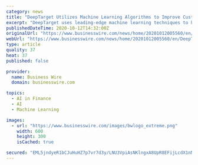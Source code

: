 ```yaml
---
category: news
title: "DeepTarget Utilizes Machine Learning Algorithms to Improve Customer Experience"
excerpt: "DeepTarget uses leading-edge machine learning techniques to help financial institutions enhance the quality of the customer and member experience."
publishedDateTime: 2020-10-12T14:32:00Z
originalUrl: "https://www.businesswire.com/news/home/20201012005560/en/DeepTarget-Utilizes-Machine-Learning-Algorithms-to-Improve-Customer-Experience"
webUrl: "https://www.businesswire.com/news/home/20201012005560/en/DeepTarget-Utilizes-Machine-Learning-Algorithms-to-Improve-Customer-Experience"
type: article
quality: 37
heat: 37
published: false

provider:
  name: Business Wire
  domain: businesswire.com

topics:
  - AI in Finance
  - AI
  - Machine Learning

images:
  - url: "https://www.businesswire.com/images/bwlogo_extreme.png"
    width: 600
    height: 300
    isCached: true

secured: "EML5jndyeR1bCJuHuHZ7p7vr7d3y/LNU3VpiAsNKlngxA8UpR8EFijLcdX1nNR6pyJ7sXBWn3I79uvf4pSFXbEvloR92g3ugBly/VNnSnahkb6FIDManZx+ooFC8BKvUuOL2lWQMV/GuVVCiymadsbvCHijAntdzHgLztdtZK2yrk1ejzfkmKrMWdecjwaU8T4f8IEhZF1drhiFdEQbYZW/x9ODqNo99qO8sWfz0ttJhLv1A7yrIZXsgSrf4dzwJzljrl1qOZi3C9QZE3cNefyNNtD5VfkCb15HVS2PHNGn+l5a9BUU2eAJ7i1xem+b8zdBmG70AzsPjKr/ZYP5rZ+4LaNHzHlNAGi1QjhnRIss=;Wca6cUVoEQ3Yu/4GcrZXRA=="
---
```



